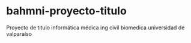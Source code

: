 # bahmni-proyecto-titulo
Proyecto de titulo informática médica ing civil biomedica universidad de valparaíso 
